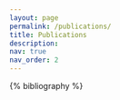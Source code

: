 ```yaml
---
layout: page
permalink: /publications/
title: Publications
description: 
nav: true
nav_order: 2
---
```


<!-- _pages/publications.md -->

<!-- Bibsearch Feature -->
<!-- {% include bib_search.liquid %} -->

<div class="publications">

{% bibliography %}

</div> 
